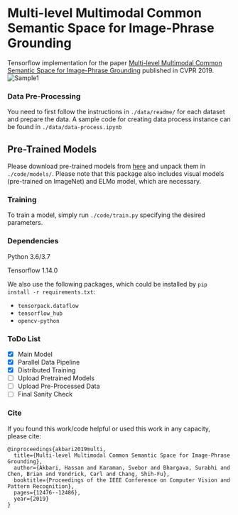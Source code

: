 # Multi-level Multimodal Common Semantic Space for Image-Phrase Grounding
Tensorflow implementation for the paper [Multi-level Multimodal Common Semantic Space for Image-Phrase Grounding](http://openaccess.thecvf.com/content_CVPR_2019/papers/Akbari_Multi-Level_Multimodal_Common_Semantic_Space_for_Image-Phrase_Grounding_CVPR_2019_paper.pdf) published in CVPR 2019.
![Sample1](http://hassanakbari.com/uploads/papers/CVPR19_Results.jpg)

### Data Pre-Processing
You need to first follow the instructions in `./data/readme/` for each dataset and prepare the data. A sample code for creating data process instance can be found in `./data/data-process.ipynb`

## Pre-Trained Models
Please download pre-trained models from [here](https://www.dropbox.com/s/2tzxkpi86gdd60n/models.tar?dl=0) and unpack them in `./code/models/`.
Please note that this package also includes visual models (pre-trained on ImageNet) and ELMo model, which are necessary.

### Training
To train a model, simply run `./code/train.py` specifying the desired parameters.

### Dependencies
Python 3.6/3.7

Tensorflow 1.14.0

We also use the following packages, which could be installed by `pip install -r requirements.txt`:
- `tensorpack.dataflow`
- `tensorflow_hub`
- `opencv-python`

### ToDo List

- [x] Main Model
- [x] Parallel Data Pipeline
- [x] Distributed Training
- [ ] Upload Pretrained Models
- [ ] Upload Pre-Processed Data
- [ ] Final Sanity Check

### Cite

If you found this work/code helpful or used this work in any capacity, please cite:
```
@inproceedings{akbari2019multi,
  title={Multi-level Multimodal Common Semantic Space for Image-Phrase Grounding},
  author={Akbari, Hassan and Karaman, Svebor and Bhargava, Surabhi and Chen, Brian and Vondrick, Carl and Chang, Shih-Fu},
  booktitle={Proceedings of the IEEE Conference on Computer Vision and Pattern Recognition},
  pages={12476--12486},
  year={2019}
}
```
